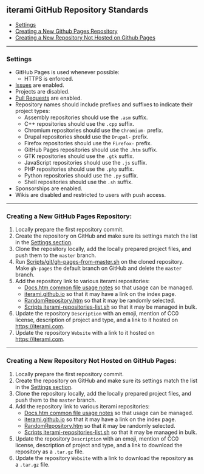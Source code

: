 iterami GitHub Repository Standards
-----------------------------------

* [Settings](#settings)
* [Creating a New Github Pages Repository](#creating-a-new-github-pages-repository)
* [Creating a New Repository Not Hosted on Github Pages](#creating-a-new-repository-not-hosted-on-github-pages)

---

### Settings

* GitHub Pages is used whenever possible:
  * HTTPS is enforced.
* [Issues](https://github.com/iterami/Docs.htm/blob/gh-pages/standards/issues.md) are enabled.
* Projects are disabled.
* [Pull Requests](https://github.com/iterami/Docs.htm/blob/gh-pages/standards/pull-requests.md) are enabled.
* Repository names should include prefixes and suffixes to indicate their project types:
  * Assembly repositories should use the `.asm` suffix.
  * C++ repositories should use the `.cpp` suffix.
  * Chromium repositories should use the `Chromium-` prefix.
  * Drupal repositories should use the `Drupal-` prefix.
  * Firefox repositories should use the `Firefox-` prefix.
  * GitHub Pages repositories should use the `.htm` suffix.
  * GTK repositories should use the `.gtk` suffix.
  * JavaScript repositories should use the `.js` suffix.
  * PHP repositories should use the `.php` suffix.
  * Python repositories should use the `.py` suffix.
  * Shell repositories should use the `.sh` suffix.
* Sponsorships are enabled.
* Wikis are disabled and restricted to users with push access.

---

### Creating a New GitHub Pages Repository:

1. Locally prepare the first repository commit.
2. Create the repository on GitHub and make sure its settings match the list in the [Settings section](#settings).
3. Clone the repository locally, add the locally prepared project files, and push them to the `master` branch.
4. Run [Scripts/git/gh-pages-from-master.sh](https://github.com/iterami/Scripts/blob/master/git/gh-pages-from-master.sh) on the cloned repository. Make `gh-pages` the default branch on GitHub and delete the `master` branch.
5. Add the repository link to various iterami repositories:
    * [Docs.htm common file usage notes](https://github.com/iterami/Docs.htm/blob/gh-pages/repositories/common.md) so that usage can be managed.
    * [iterami.github.io](https://github.com/iterami/iterami.github.io) so that it may have a link on the index page.
    * [RandomRepository.htm](https://github.com/iterami/RandomRepository.htm) so that it may be randomly selected.
    * [Scripts iterami-repositories-list.sh](https://github.com/iterami/iterami.github.io) so that it may be managed in bulk.
6. Update the repository `Description` with an emoji, mention of CC0 license, description of project and type, and a link to it hosted on https://iterami.com.
7. Update the repository `Website` with a link to it hosted on https://iterami.com.

---

### Creating a New Repository Not Hosted on GitHub Pages:

1. Locally prepare the first repository commit.
2. Create the repository on GitHub and make sure its settings match the list in the [Settings section](#settings).
3. Clone the repository locally, add the locally prepared project files, and push them to the `master` branch.
4. Add the repository link to various iterami repositories:
    * [Docs.htm common file usage notes](https://github.com/iterami/Docs.htm/blob/gh-pages/repositories/common.md) so that usage can be managed.
    * [iterami.github.io](https://github.com/iterami/iterami.github.io) so that it may have a link on the index page.
    * [RandomRepository.htm](https://github.com/iterami/RandomRepository.htm) so that it may be randomly selected.
    * [Scripts iterami-repositories-list.sh](https://github.com/iterami/iterami.github.io) so that it may be managed in bulk.
5. Update the repository `Description` with an emoji, mention of CC0 license, description of project and type, and a link to download the repository as a `.tar.gz` file.
6. Update the repository `Website` with a link to download the repository as a `.tar.gz` file.
